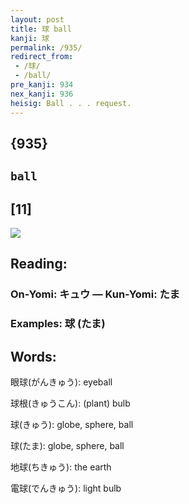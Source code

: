 ```yaml
---
layout: post
title: 球 ball
kanji: 球
permalink: /935/
redirect_from:
 - /球/
 - /ball/
pre_kanji: 934
nex_kanji: 936
heisig: Ball . . . request.
---
```


## {935}

## `ball`

## [11]

<div class="stroke"><img src="E79083.png" /></div>

## Reading:

### On-Yomi: キュウ &mdash; Kun-Yomi: たま

### Examples: 球 (たま)

## Words:

眼球(がんきゅう): eyeball

球根(きゅうこん): (plant) bulb

球(きゅう): globe, sphere, ball

球(たま): globe, sphere, ball

地球(ちきゅう): the earth

電球(でんきゅう): light bulb

